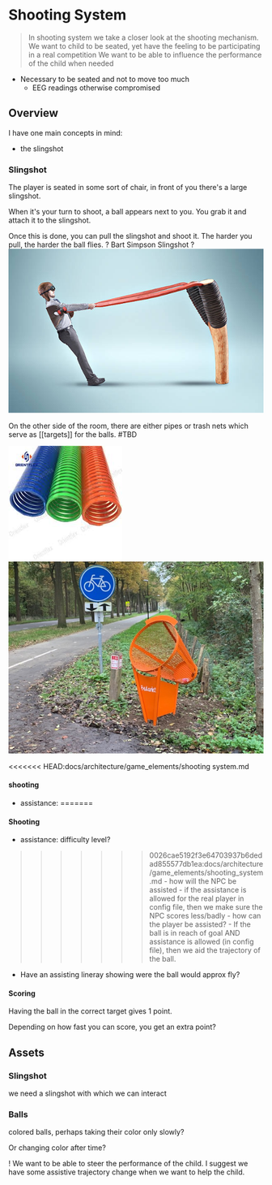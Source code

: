 # Shooting System

>In shooting system we take a closer look at the shooting mechanism. 
>We want to child to be seated, yet have the feeling to be participating in a real competition
>We want to be able to influence the performance of the child when needed

-   Necessary to be seated and not to move too much 
	-   EEG readings otherwise compromised

## Overview

I have one main concepts in mind: 

- the slingshot

### Slingshot

The player is seated in some sort of chair, in front of you there's a large slingshot.

When it's your turn to shoot, a ball appears next to you. You grab it and attach it to the slingshot. 

Once this is done, you can pull the slingshot and shoot it. The harder you pull, the harder the ball flies.
? Bart Simpson Slingshot ?
![slingshot](./imgs/slingshot.jpg)

On the other side of the room, there are either pipes or trash nets which serve as [[targets]] for the balls. #TBD

![pipes](./imgs/pipes.jpeg) ![buckets](./imgs/blikvanger.jpg)

<<<<<<< HEAD:docs/architecture/game_elements/shooting system.md
#### shooting
- assistance: 
=======
#### Shooting

- assistance: difficulty level?
>>>>>>> 0026cae5192f3e64703937b6dedad855577db1ea:docs/architecture/game_elements/shooting_system.md
	- how will the NPC be assisted
		- if the assistance is allowed for the real player in config file, then we make sure the NPC scores less/badly
	- how can the player be assisted?
		- If the ball is in reach of goal AND assistance is allowed (in config file), then we aid the trajectory of the ball.
- Have an assisting lineray showing were the ball would approx fly?

#### Scoring

Having the ball in the correct target gives 1 point.

Depending on how fast you can score, you get an extra point?

## Assets

### Slingshot

we need a slingshot with which we can interact

### Balls

colored balls, perhaps taking their color only slowly?

Or changing color after time? 

! We want to be able to steer the performance of the child. I suggest we have some assistive trajectory change when we want to help the child.
